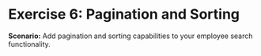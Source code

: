 # Exercise 6: Pagination and Sorting

**Scenario:** Add pagination and sorting capabilities to your employee search functionality.

